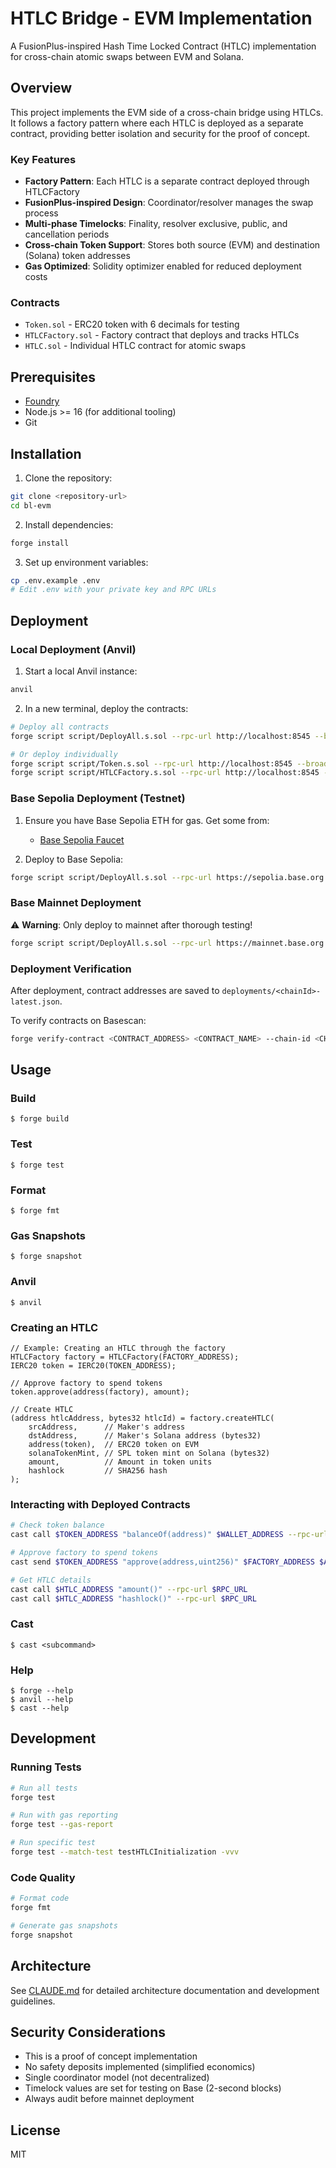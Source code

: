 # HTLC Bridge - EVM Implementation

A FusionPlus-inspired Hash Time Locked Contract (HTLC) implementation for cross-chain atomic swaps between EVM and Solana.

## Overview

This project implements the EVM side of a cross-chain bridge using HTLCs. It follows a factory pattern where each HTLC is deployed as a separate contract, providing better isolation and security for the proof of concept.

### Key Features

- **Factory Pattern**: Each HTLC is a separate contract deployed through HTLCFactory
- **FusionPlus-inspired Design**: Coordinator/resolver manages the swap process
- **Multi-phase Timelocks**: Finality, resolver exclusive, public, and cancellation periods
- **Cross-chain Token Support**: Stores both source (EVM) and destination (Solana) token addresses
- **Gas Optimized**: Solidity optimizer enabled for reduced deployment costs

### Contracts

- `Token.sol` - ERC20 token with 6 decimals for testing
- `HTLCFactory.sol` - Factory contract that deploys and tracks HTLCs
- `HTLC.sol` - Individual HTLC contract for atomic swaps

## Prerequisites

- [Foundry](https://book.getfoundry.sh/getting-started/installation)
- Node.js >= 16 (for additional tooling)
- Git

## Installation

1. Clone the repository:
```bash
git clone <repository-url>
cd bl-evm
```

2. Install dependencies:
```bash
forge install
```

3. Set up environment variables:
```bash
cp .env.example .env
# Edit .env with your private key and RPC URLs
```

## Deployment

### Local Deployment (Anvil)

1. Start a local Anvil instance:
```bash
anvil
```

2. In a new terminal, deploy the contracts:
```bash
# Deploy all contracts
forge script script/DeployAll.s.sol --rpc-url http://localhost:8545 --broadcast

# Or deploy individually
forge script script/Token.s.sol --rpc-url http://localhost:8545 --broadcast
forge script script/HTLCFactory.s.sol --rpc-url http://localhost:8545 --broadcast
```

### Base Sepolia Deployment (Testnet)

1. Ensure you have Base Sepolia ETH for gas. Get some from:
   - [Base Sepolia Faucet](https://www.coinbase.com/faucets/base-ethereum-goerli-faucet)

2. Deploy to Base Sepolia:
```bash
forge script script/DeployAll.s.sol --rpc-url https://sepolia.base.org --broadcast --verify
```

### Base Mainnet Deployment

⚠️ **Warning**: Only deploy to mainnet after thorough testing!

```bash
forge script script/DeployAll.s.sol --rpc-url https://mainnet.base.org --broadcast --verify
```

### Deployment Verification

After deployment, contract addresses are saved to `deployments/<chainId>-latest.json`.

To verify contracts on Basescan:
```bash
forge verify-contract <CONTRACT_ADDRESS> <CONTRACT_NAME> --chain-id <CHAIN_ID> --etherscan-api-key $BASESCAN_API_KEY
```

## Usage

### Build

```shell
$ forge build
```

### Test

```shell
$ forge test
```

### Format

```shell
$ forge fmt
```

### Gas Snapshots

```shell
$ forge snapshot
```

### Anvil

```shell
$ anvil
```

### Creating an HTLC

```solidity
// Example: Creating an HTLC through the factory
HTLCFactory factory = HTLCFactory(FACTORY_ADDRESS);
IERC20 token = IERC20(TOKEN_ADDRESS);

// Approve factory to spend tokens
token.approve(address(factory), amount);

// Create HTLC
(address htlcAddress, bytes32 htlcId) = factory.createHTLC(
    srcAddress,      // Maker's address
    dstAddress,      // Maker's Solana address (bytes32)
    address(token),  // ERC20 token on EVM
    solanaTokenMint, // SPL token mint on Solana (bytes32)
    amount,          // Amount in token units
    hashlock         // SHA256 hash
);
```

### Interacting with Deployed Contracts

```bash
# Check token balance
cast call $TOKEN_ADDRESS "balanceOf(address)" $WALLET_ADDRESS --rpc-url $RPC_URL

# Approve factory to spend tokens
cast send $TOKEN_ADDRESS "approve(address,uint256)" $FACTORY_ADDRESS $AMOUNT --rpc-url $RPC_URL --private-key $PRIVATE_KEY

# Get HTLC details
cast call $HTLC_ADDRESS "amount()" --rpc-url $RPC_URL
cast call $HTLC_ADDRESS "hashlock()" --rpc-url $RPC_URL
```

### Cast

```shell
$ cast <subcommand>
```

### Help

```shell
$ forge --help
$ anvil --help
$ cast --help
```

## Development

### Running Tests

```bash
# Run all tests
forge test

# Run with gas reporting
forge test --gas-report

# Run specific test
forge test --match-test testHTLCInitialization -vvv
```

### Code Quality

```bash
# Format code
forge fmt

# Generate gas snapshots
forge snapshot
```

## Architecture

See [CLAUDE.md](./CLAUDE.md) for detailed architecture documentation and development guidelines.

## Security Considerations

- This is a proof of concept implementation
- No safety deposits implemented (simplified economics)
- Single coordinator model (not decentralized)
- Timelock values are set for testing on Base (2-second blocks)
- Always audit before mainnet deployment

## License

MIT
